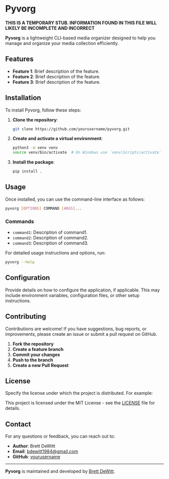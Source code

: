 # Pyvorg

**THIS IS A TEMPORARY STUB. INFORMATION FOUND IN THIS FILE WILL LIKELY BE INCOMPLETE AND INCORRECT**

**Pyvorg** is a lightweight CLI-based media organizer designed to help you manage and organize your media collection efficiently.

## Features

- **Feature 1**: Brief description of the feature.
- **Feature 2**: Brief description of the feature.
- **Feature 3**: Brief description of the feature.

## Installation

To install Pyvorg, follow these steps:

1. **Clone the repository**:
    ```bash
    git clone https://github.com/yourusername/pyvorg.git
    ```

2. **Create and activate a virtual environment**:
    ```bash
    python3 -m venv venv
    source venv/bin/activate  # On Windows use `venv\Scripts\activate`
    ```

3. **Install the package**:
    ```bash
    pip install .
    ```

## Usage

Once installed, you can use the command-line interface as follows:

```bash
pyvorg [OPTIONS] COMMAND [ARGS]...
```

### Commands

- `command1`: Description of command1.
- `command2`: Description of command2.
- `command3`: Description of command3.

For detailed usage instructions and options, run:

```bash
pyvorg --help
```

## Configuration

Provide details on how to configure the application, if applicable. This may include environment variables, configuration files, or other setup instructions.

## Contributing

Contributions are welcome! If you have suggestions, bug reports, or improvements, please create an issue or submit a pull request on GitHub.

1. **Fork the repository**
2. **Create a feature branch**
3. **Commit your changes**
4. **Push to the branch**
5. **Create a new Pull Request**

## License

Specify the license under which the project is distributed. For example:

This project is licensed under the MIT License - see the [LICENSE](LICENSE) file for details.

## Contact

For any questions or feedback, you can reach out to:

- **Author**: Brett DeWitt
- **Email**: bdewitt1984@gmail.com
- **GitHub**: [yourusername](https://github.com/yourusername)

---

**Pyvorg** is maintained and developed by [Brett DeWitt](https://github.com/yourusername).
```
